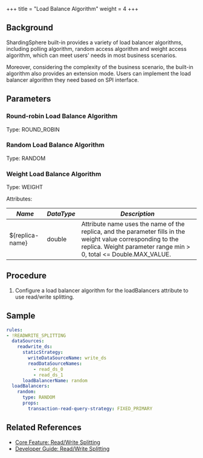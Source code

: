 +++
title = "Load Balance Algorithm"
weight = 4
+++

## Background

ShardingSphere built-in provides a variety of load balancer algorithms, including polling algorithm, random access algorithm and weight access algorithm, which can meet users' needs in most business scenarios.

Moreover, considering the complexity of the business scenario, the built-in algorithm also provides an extension mode. Users can implement the load balancer algorithm they need based on SPI interface.

## Parameters

### Round-robin Load Balance Algorithm

Type: ROUND_ROBIN

### Random Load Balance Algorithm

Type: RANDOM

### Weight Load Balance Algorithm

Type: WEIGHT

Attributes: 

| *Name*          | *DataType* | *Description*                                                                                                                                                                     |
|-----------------|------------|-----------------------------------------------------------------------------------------------------------------------------------------------------------------------------------|
| ${replica-name} | double     | Attribute name uses the name of the replica, and the parameter fills in the weight value corresponding to the replica. Weight parameter range min > 0, total <= Double.MAX_VALUE. |

## Procedure

1. Configure a load balancer algorithm for the loadBalancers attribute to use read/write splitting.

## Sample

```yaml
rules:
- !READWRITE_SPLITTING
  dataSources:
    readwrite_ds:
      staticStrategy:
        writeDataSourceName: write_ds
        readDataSourceNames:
          - read_ds_0
          - read_ds_1
      loadBalancerName: random
  loadBalancers:
    random:
      type: RANDOM
      props:
        transaction-read-query-strategy: FIXED_PRIMARY
```

## Related References

- [Core Feature: Read/Write Splitting](/en/features/readwrite-splitting/)
- [Developer Guide: Read/Write Splitting](/en/dev-manual/readwrite-splitting/)
